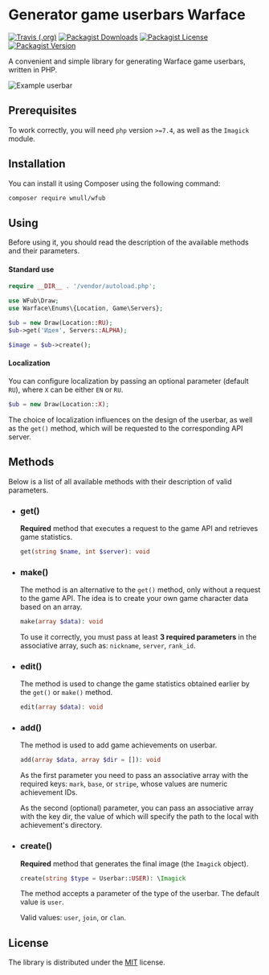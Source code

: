 # Generator game userbars Warface

[![Travis (.org)](https://img.shields.io/travis/wnull/wfub?style=flat-square)](//travis-ci.com/wnull/wfub)
[![Packagist Downloads](https://img.shields.io/packagist/dm/wnull/wfub?color=informational&style=flat-square)](//packagist.org/packages/wnull/wfub)
[![Packagist License](https://img.shields.io/packagist/l/wnull/wfub?style=flat-square)](//packagist.org/packages/wnull/wfub) 
[![Packagist Version](https://img.shields.io/packagist/v/wnull/wfub?style=flat-square)](//packagist.org/packages/wnull/wfub)

A convenient and simple library for generating Warface game userbars, written in PHP.

![Example userbar](https://user-images.githubusercontent.com/33278849/112180519-afb06000-8c0c-11eb-825b-5cd0b1710fa2.png)

## Prerequisites

To work correctly, you will need `php` version `>=7.4`, as well as the `Imagick` module.

## Installation

You can install it using Composer using the following command:

```sh
composer require wnull/wfub
```

## Using

Before using it, you should read the description of the available methods and their parameters.

#### Standard use

```php
require __DIR__ . '/vendor/autoload.php';

use WFub\Draw;
use Warface\Enums\{Location, Game\Servers};

$ub = new Draw(Location::RU);
$ub->get('Идея', Servers::ALPHA);

$image = $ub->create();
```

#### Localization

You can configure localization by passing an optional parameter (default `RU`), where `X` can be either `EN` or `RU`.

```php
$ub = new Draw(Location::X); 
```

The choice of localization influences on the design of the userbar, as well as the `get()` method, which will be requested to the corresponding API server.

## Methods

Below is a list of all available methods with their description of valid parameters.

* ### get()

    **Required** method that executes a request to the game API and retrieves game statistics.

	```php
	get(string $name, int $server): void
	```

* ### make()

    The method is an alternative to the `get()` method, only without a request to the game API. The idea is to create your own game character data based on an array.

 	```php
	make(array $data): void
	```

	To use it correctly, you must pass at least **3 required parameters** in the associative array, such as: <code>nickname</code>, <code>server</code>, <code>rank_id</code>.

* ### edit()

    The method is used to change the game statistics obtained earlier by the `get()` or `make()` method.

	```php
	edit(array $data): void
	```

* ### add()

    The method is used to add game achievements on userbar.

	```php
	add(array $data, array $dir = []): void
	```

	As the first parameter you need to pass an associative array with the required keys: `mark`, `base`, or `stripe`, whose values are numeric achievement IDs. 

	As the second (optional) parameter, you can pass an associative array with the key dir, the value of which will specify the path to the local with achievement's directory.

* ### create()

    **Required** method that generates the final image (the `Imagick` object).

	```php
	create(string $type = Userbar::USER): \Imagick
	```

	The method accepts a parameter of the type of the userbar. The default value is `user`.

	Valid values: `user`, `join`, or `clan`.

## License

The library is distributed under the [MIT](https://github.com/wnull/wfub/blob/master/LICENSE) license.